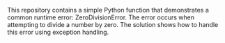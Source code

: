 This repository contains a simple Python function that demonstrates a common runtime error: ZeroDivisionError. The error occurs when attempting to divide a number by zero. The solution shows how to handle this error using exception handling.